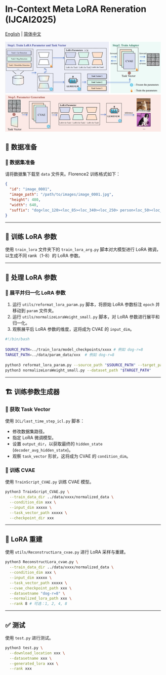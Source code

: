 # In-Context Meta LoRA Reneration (IJCAI2025)

[English](README.en.md) | [简体中文](README.md)  

![Pipeline](images/pipeline.jpg)

## 📌 数据准备

### 📂 数据集准备
请将数据集下载至 `data` 文件夹。Florence2 训练格式如下：

```json
{
  "id": "image_0001",
  "image_path": "/path/to/images/image_0001.jpg",
  "height": 480,
  "width": 640,
  "suffix": "dog<loc_120><loc_85><loc_340><loc_250> person<loc_50><loc_30><loc_150><loc_200> car<loc_400><loc_150><loc_600><loc_300>"
}
```

---

## 🔧 训练 LoRA 参数
使用 `train_lora` 文件夹下的 `train_lora_arg.py` 脚本对大模型进行 LoRA 微调，以生成不同 rank（1-8）的 LoRA 参数。

---

## 🔄 处理 LoRA 参数
### 🔹 展平并归一化 LoRA 参数
1. 运行 `utils/reformat_lora_param.py` 脚本，将原始 LoRA 参数标注 `epoch` 并移动到 `param` 文件夹。
2. 运行 `utils/normalizeLoraWeight_small.py` 脚本，对 LoRA 参数进行展平和归一化。
3. 观察展平后 LoRA 参数的维度，这将成为 CVAE 的 `input_dim`。

```bash
#!/bin/bash

SOURCE_PATH=../train_lora/model_checkpoints/xxxx # 例如 dog-r=8
TARGET_PATH=../data/param_data/xxx  # 例如 dog-r=8

python3 reformat_lora_param.py --source_path "$SOURCE_PATH" --target_path "$TARGET_PATH"
python3 normalizeLoraWeight_small.py --dataset_path "$TARGET_PATH"
```

---

## 🏗️ 训练参数生成器
### 🔹 获取 Task Vector
使用 `ICL/last_time_step_icl.py` 脚本：
- 修改数据集路径。
- 指定 LoRA 微调模型。
- 设置 `output_dir`，以获取最终的 `hidden_state` (`decoder_avg_hidden_state`)。
- 观察 `task_vector` 形状，这将成为 CVAE 的 `condition_dim`。

### 🔹 训练 CVAE
使用 `TrainScript_CVAE.py` 训练 CVAE 模型。

```bash
python3 TrainScript_CVAE.py \
  --train_data_dir ../data/xxxx/normalized_data \
  --condition_dim xxx \
  --input_dim xxxxx \
  --task_vector_path xxxxx \
  --checkpoint_dir xxx
```

---

## 🔄 LoRA 重建
使用 `utils/ReconstructLora_cvae.py` 进行 LoRA 采样与重建。

```bash
python3 ReconstructLora_cvae.py \
  --train_data_dir ../data/xxxx/normalized_data \
  --condition_dim xxx \
  --input_dim xxxxx \
  --task_vector_path xxxxx \
  --cvae_checkpoint_path xxx \
  --datasetname "dog-r=8" \
  --normalized_lora_path xxx \
  --rank 8 # 可选：1, 2, 4, 8
```

---

## ✅ 测试
使用 `test.py` 进行测试。

```bash
python3 test.py \
  --download_location xxx \
  --datasetname xxx \
  --generated_lora xxx \
  --rank xxx
```



